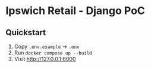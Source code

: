 # Ipswich Retail - Django PoC

## Quickstart
1. Copy `.env.example` → `.env`
2. Run `docker compose up --build`
3. Visit http://127.0.0.1:8000
